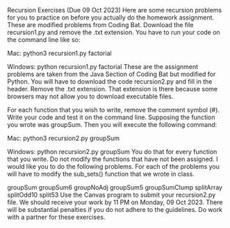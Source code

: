 Recursion Exercises (Due 09 Oct 2023)
Here are some recursion problems for you to practice on before you actually do the homework assignment. These are modified problems from Coding Bat. Download the file recursion1.py and remove the .txt extension. You have to run your code on the command line like so:

Mac:
python3 recursion1.py factorial

Windows:
python recursion1.py factorial
These are the assignment problems are taken from the Java Section of Coding Bat but modified for Python. You will have to download the code recursion2.py and fill in the header. Remove the .txt extension. That extension is there because some browsers may not allow you to download executable files.

For each function that you wish to write, remove the comment symbol (#). Write your code and test it on the command line. Supposing the function you wrote was groupSum. Then you will execute the following command:

Mac:
python3 recursion2.py groupSum

Windows:
python recursion2.py groupSum
You do that for every function that you write. Do not modify the functions that have not been assigned.
I would like you to do the following problems. For each of the problems you will have to modify the sub_sets() function that we wrote in class.

groupSum
groupSum6
groupNoAdj
groupSum5
groupSumClump
splitArray
splitOdd10
split53
Use the Canvas program to submit your recursion2.py file. We should receive your work by 11 PM on Monday, 09 Oct 2023. There will be substantial penalties if you do not adhere to the guidelines. Do work with a partner for these exercises.